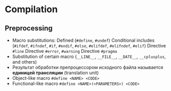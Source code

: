 # Compilation

## Preprocessing

- Macro substitutions:
  Defined (`#define`, `#undef`)
  Conditional includes (`#ifdef`, `#ifndef`, `#if`, `#endif`, `#else`, `#elifdef`, `#elifndef`, `#elif`)
  Directive `#line`
  Directive `#error`, `#warning`
  Directive `#pragma`
- Substitution of certain macro (`__LINE__`, `__FILE__`, `__DATE__`, `__cplusplus`, and others)
- Результат обработки препроцессором исходного файла называется **единицей трансляции** (translation
  unit)
- Object-like macro `#define <NAME> <CODE>`
- Functional-like macro `#define <NAME>(<PARAMETERS>) <CODE>`
